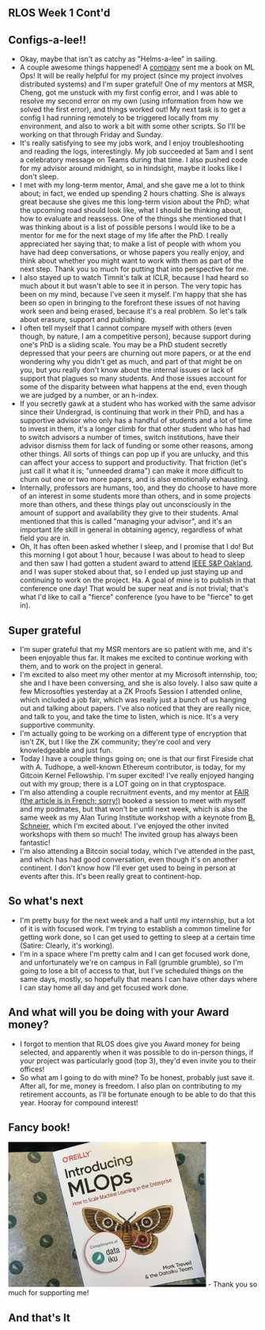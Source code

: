 ## RLOS Week 1 Cont'd

## Configs-a-lee!!
- Okay, maybe that isn't as catchy as "Helms-a-lee" in sailing.
- A couple awesome things happened! A [company](https://en.wikipedia.org/wiki/Dataiku) sent me a book on ML Ops! It will be really helpful for my project (since my project involves distributed systems)
and I'm super grateful! One of my mentors at MSR, Cheng, got me unstuck with my first config error, and I was able to resolve my second error on my own (using information
from how we solved the first error), 
and things worked out! My next task is to get a config I had running remotely
to be triggered locally from my environment, and also to work a bit with some other scripts. So I'll be working on that through Friday and Sunday.
- It's really satisfying to see my jobs work, and I enjoy troubleshooting and reading the logs, interestingly. My job succeeded at 5am and I sent a celebratory message
on Teams during that time. I also pushed code for my advisor around midnight, so in hindsight, maybe it looks like I don't sleep.
- I met with my long-term mentor, Amal, and she gave me a lot to think about; in fact, we ended up spending 2 hours chatting. She is always great because she gives 
me this long-term vision about the PhD; what the upcoming road should look like, what I should be thinking about, how to evaluate and reassess. One of the things 
she mentioned that I was thinking about is a list of possible persons I would like to be a mentor for me for the next stage of my life after the PhD. I really 
appreciated her saying that; to make a list of people with whom you have had deep conversations, or whose papers you really enjoy, and think about whether you might
want to work with them as part of the next step. Thank you so much for putting that into perspective for me.
- I also stayed up to watch Timnit's talk at ICLR, because I had heard so much about it but wasn't able to see it in person. The very topic has been on my mind,
because I've seen it myself. I'm happy that she has been so open in bringing to the forefront these issues of not having work seen and being erased, because it's a real problem. So let's talk about erasure, support and publishing.
- I often tell myself that I cannot compare myself with others (even though, by nature, I am a competitive person), because support during one's PhD is a sliding
scale. You may be a PhD student secretly depressed that your peers are churning out more papers, or at the end wondering why you didn't get as much, and part of that
might be on you, but you really don't know about the internal issues or lack of support that plagues so many students. And those issues account for some of the 
disparity between what happens at the end, even though we are judged by a number, or an h-index.
- If you secretly gawk at a student who has worked with the same advisor since their Undergrad, is continuing that work in their PhD, and has a supportive advisor
who only has a handful of students and a lot of time to invest in them, it's a longer climb for that other student who has had to switch advisors a number of times,
switch institutions, have their advisor dismiss them for lack of funding or some other reasons, among other things. All sorts of things can pop up if you are unlucky,
and this can affect your access to support and productivity. That friction (let's just call it what it is; "unneeded drama") can make it more difficult to churn out
one or two more papers, and is also emotionally exhausting.
- Internally, professors are humans, too, and they do choose to have more of an interest in some students more than others, and in some projects more than others,
and these things play out unconsciously in the amount of support and availability they give to their students. Amal mentioned that this is called "managing your advisor",
and it's an important life skill in general in obtaining agency, regardless of what field you are in. 
- Oh, It has often been asked whether I sleep, and I promise that I do! But this morning I got about 1 hour, because I was about to head to sleep and then saw I had gotten
a student award to attend [IEEE S&P Oakland](https://www.ieee-security.org/TC/SP2021/travel_grants.html), and I was super stoked about that, so I ended up just staying up and continuing to work on the project. Ha. A goal of mine 
is to publish in that conference one day! That would be super neat and is not trivial; that's what I'd like to call a "fierce" conference (you have to be "fierce" to get in).

## Super grateful
- I'm super grateful that my MSR mentors are so patient with me, and it's been enjoyable thus far. It makes me excited to continue working with them, and to work on
the project in general. 
- I'm excited to also meet my other mentor at my Microsoft internship, too; she and I have been conversing, and she is also lovely. I also saw quite a few Microsofties
yesterday at a ZK Proofs Session I attended online, which included a job fair, which was really just a bunch of us hanging out and talking about papers. I've also
noticed that they are really nice, and talk to you, and take the time to listen, which is nice. It's a very supportive community. 
- I'm actually going to be working on a different type of encryption that isn't ZK, but I like the ZK community; they're cool and very knowledgeable and just fun.
- Today I have a couple things going on; one is that our first Fireside chat with A. Tudhope, a well-known Ethereum contributor, is today, for my Gitcoin Kernel Fellowship. I'm super excited! I've
really enjoyed hanging out with my group; there is a LOT going on in that cryptospace. 
- I'm also attending a couple recruitment events, and my mentor at [FAIR (the article is in French; sorry!)](https://fr.wikipedia.org/wiki/Facebook_Artificial_Intelligence_Research) booked a session to meet with myself and my podmates, but that won't be until next week,
which is also the same week as my Alan Turing Institute workshop with a keynote from [B. Schneier](https://en.wikipedia.org/wiki/Bruce_Schneier), which I'm excited about. I've enjoyed the other invited workshops
with them so much! The invited group has always been fantastic!
- I'm also attending a Bitcoin social today, which I've attended in the past, and which has had good conversation, even though it's on another continent. I don't
know how I'll ever get used to being in person at events after this. It's been really great to continent-hop.

## So what's next
- I'm pretty busy for the next week and a half until my internship, but a lot of it is with focused work. I'm trying to establish a common timeline for getting work
done, so I can get used to getting to sleep at a certain time (Satire: Clearly, it's working).
- I'm in a space where I'm pretty calm and I can get focused work done, and unfortunately we're on campus in Fall (grumble grumble), so I'm going to lose a bit of
access to that, but I've scheduled things on the same days, mostly, so hopefully that means I can have other days where I can stay home all day and get focused work
done.

## And what will you be doing with your Award money?
- I forgot to mention that RLOS does give you Award money for being selected, and apparently when it was possible to do in-person things, if your project was particularly good (top 3), they'd even invite you to their offices!
- So what am I going to do with mine? To be honest, probably just save it. After all, for me, money is freedom. I also plan on contributing to my retirement accounts, as I'll be fortunate enough to be able to do that this year. Hooray for compound interest!

## Fancy book!
<img src="/images/mlopsdk.png" width="400">
- Thank you so much for supporting me! 

## And that's It

